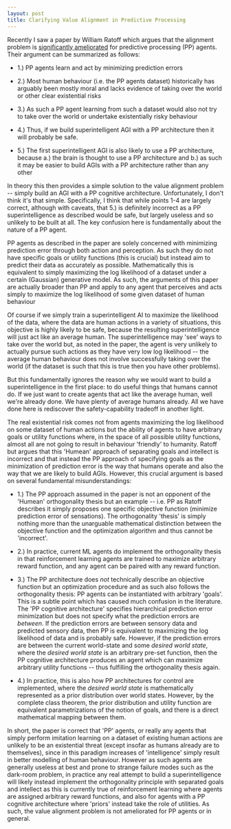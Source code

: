 ```yaml
---
layout: post
title: Clarifying Value Alignment in Predictive Processing
---
```


Recently I saw a paper by William Ratoff which argues that the alignment problem is [significantly ameliorated](https://link.springer.com/article/10.1007/s10676-021-09611-0#Sec5) for predictive processing (PP) agents. Their argument can be summarized as follows: 

- 1.) PP agents learn and act by minimizing prediction errors

- 2.) Most human behaviour (i.e. the PP agents dataset) historically has arguably been mostly moral and lacks evidence of taking over the world or other clear existential risks

- 3.) As such a PP agent learning from such a dataset would also not try to take over the world or undertake existentially risky behaviour

- 4.) Thus, if we build superintelligent AGI with a PP architecture then it will probably be safe.

- 5.) The first superintelligent AGI is also likely to use a PP architecture, because a.) the brain is thought to use a PP architecture and b.) as such it may be easier to build AGIs with a PP architecture rather than any other

In theory this then provides a simple solution to the value alignment problem -- simply build an AGI with a PP cognitive architecture. Unfortunately, I don't think it's that simple. Specifically, I think that while points 1-4 are largely correct, although with caveats, that 5.) is definitely incorrect as a PP superintelligence as described would be safe, but largely useless and so unlikely to be built at all. The key confusion here is fundamentally about the nature of a PP agent. 

PP agents as described in the paper are solely concerned with minimizing prediction error through both action and perception. As such they do not have specific goals or utility functions (this is crucial) but instead aim to predict their data as accurately as possible. Mathematically this is equivalent to simply maximizing the log likelihood of a dataset under a certain (Gaussian) generative model. As such, the arguments of this paper are actually broader than PP and apply to any agent that perceives and acts simply to maximize the log likelihood of some given dataset of human behaviour

Of course if we simply train a superintelligent AI to maximize the likelihood of the data, where the data are human actions in a variety of situations, this objective is highly likely to be safe, because the resulting superintelligence will just act like an average human. The superintelligence may 'see' ways to take over the world but, as noted in the paper, the agent is very unlikely to actually pursue such actions as they have very low log likelihood -- the average human behaviour does not involve successfully taking over the world (if the dataset is such that this is true then you have other problems). 

But this fundamentally ignores the reason why we would want to build a superintelligence in the first place: to do useful things that humans cannot do. If we just want to create agents that act like the average human, well we're already done. We have plenty of average humans already. All we have done here is rediscover the safety-capability tradeoff in another light.

The real existential risk comes not from agents maximizing the log likelihood on some dataset of human actions but the ability of agents to have arbitrary goals or utility functions where, in the space of all possible utility functions, almost all are not going to result in behaviour 'friendly' to humanity. Ratoff but argues that this 'Humean' approach of separating goals and intellect is incorrect and that instead the PP approach of specifying goals as the minimization of prediction error is the way that humans operate and also the way that we are likely to build AGIs. However, this crucial argument is based on several fundamental misunderstandings:

- 1.) The PP approach assumed in the paper is not an opponent of the 'Humean' orthogonality thesis but an example -- i.e. PP as Ratoff describes it simply proposes one specific objective function (minimize prediction error of sensations). The orthogonality 'thesis' is simply nothing more than the unarguable mathematical distinction between the objective function and the optimization algorithm and thus cannot be 'incorrect'.

- 2.) In practice, current ML agents do implement the orthogonality thesis in that reinforcement learning agents are trained to maximize arbitrary reward function, and any agent can be paired with any reward function.

- 3.) The PP architecture does *not* technically describe an objective function but an optimization procedure and as such also follows the orthogonality thesis: PP agents can be instantiated with arbitrary 'goals'. This is a subtle point which has caused much confusion in the literature. The 'PP cognitive architecture' specifies hierarchical prediction error minimization but does not specify what the prediction errors are *between*. If the prediction errors are between sensory data and predicted sensory data, then PP is equivalent to maximizing the log likelihood of data and is probably safe. However, if the prediction errors are between the current world-state and some *desired world state*, where the *desired world state* is an arbitrary pre-set function, then the PP cognitive architecture produces an agent which can maximize arbitrary utility functions -- thus fulfilling the orthogonality thesis again. 

- 4.) In practice, this is also how PP architectures for control are implemented, where the *desired world state* is mathematically represented as a prior distribution over world states. However, by the complete class theorem, the prior distribution and utility function are equivalent parametrizations of the notion of goals, and there is a direct mathematical mapping between them.

In short, the paper is correct that 'PP' agents, or really any agents that simply perform imitation learning on a dataset of existing human actions are unlikely to be an existential threat (except insofar as humans already are to themselves), since in this paradigm increases of 'intelligence' simply result in better modelling of human behaviour. However as such agents are generally useless at best and prone to strange failure modes such as the dark-room problem, in practice any real attempt to build a superintelligence will likely instead implement the orthogonality principle with separated goals and intellect as this is currently true of reinforcement learning where agents are assigned arbitrary reward functions, and also for agents with a PP cognitive architecture where 'priors' instead take the role of utilities. As such, the value alignment problem is not ameliorated for PP agents or in general.
